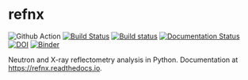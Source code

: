 refnx
=====

![Github Action](https://github.com/refnx/refnx/workflows/Lint%20+%20Test/badge.svg)
[![Build Status](https://travis-ci.org/refnx/refnx.svg?branch=master)](https://travis-ci.org/refnx/refnx)
[![Build status](https://ci.appveyor.com/api/projects/status/gv6965vuqnuufx9u?svg=true)](https://ci.appveyor.com/project/andyfaff/refnx)
[![Documentation Status](https://readthedocs.org/projects/refnx/badge/?version=latest)](https://refnx.readthedocs.io/en/latest/?badge=latest)
[![DOI](https://zenodo.org/badge/23189/refnx/refnx.svg)](https://zenodo.org/badge/latestdoi/23189/refnx/refnx)
[![Binder](https://mybinder.org/badge.svg)](https://mybinder.org/v2/gh/refnx/refnx-binder.git/master)

Neutron and X-ray reflectometry analysis in Python. Documentation at https://refnx.readthedocs.io.